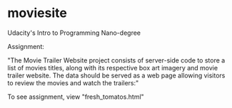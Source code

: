 # moviesite
Udacity's Intro to Programming Nano-degree

Assignment:

"The Movie Trailer Website project consists of server-side code to store a list of movies titles, along with its respective box art imagery and movie trailer website. The data should be served as a web page allowing visitors to review the movies and watch the trailers:"

To see assignment, view "fresh_tomatos.html"
